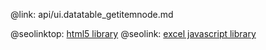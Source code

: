 @link: api/ui.datatable_getitemnode.md

@seolinktop: [html5 library](https://webix.com)
@seolink: [excel javascript library](https://webix.com/widget/excel_viewer/)